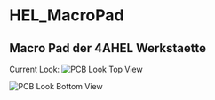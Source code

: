 # HEL_MacroPad

## Macro Pad der 4AHEL Werkstaette

Current Look:
![PCB Look Top View](https://media.discordapp.net/attachments/1046852493243588659/1055089689645830144/image.png)

![PCB Look Bottom View](https://cdn.discordapp.com/attachments/1046852493243588659/1055089954730033242/image.png)
